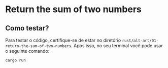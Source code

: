 # Return the sum of two numbers

## Como testar?

Para testar o código, certifique-se de estar no diretório `rust/alt-art/01-return-the-sum-of-two-numbers`. Após isso, no seu terminal você pode usar o seguinte comando:

```bash
cargo run
```

